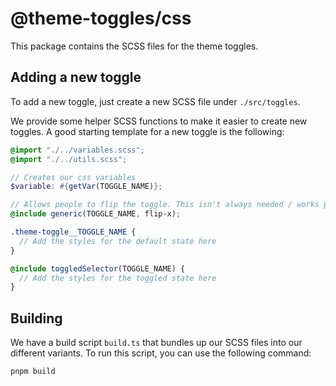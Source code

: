 # @theme-toggles/css

This package contains the SCSS files for the theme toggles.

## Adding a new toggle

To add a new toggle, just create a new SCSS file under `./src/toggles`.

We provide some helper SCSS functions to make it easier to create new toggles. A good starting template for a new toggle is the following:

```scss
@import "./../variables.scss";
@import "./../utils.scss";

// Creates our css variables
$variable: #{getVar(TOGGLE_NAME)};

// Allows people to flip the toggle. This isn't always needed / works properly depending on the toggle
@include generic(TOGGLE_NAME, flip-x);

.theme-toggle__TOGGLE_NAME {
  // Add the styles for the default state here
}

@include toggledSelector(TOGGLE_NAME) {
  // Add the styles for the toggled state here
}
```

## Building

We have a build script `build.ts` that bundles up our SCSS files into our different variants. To run this script, you can use the following command:

`pnpm build`

